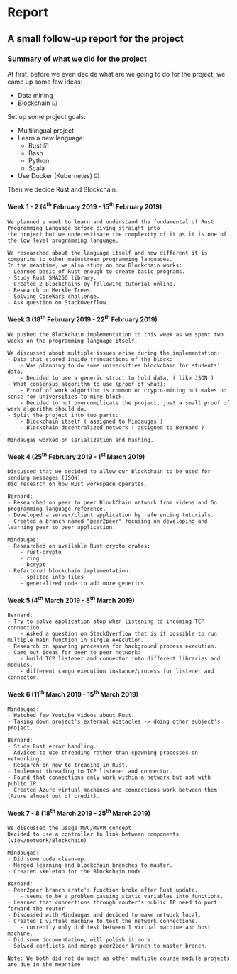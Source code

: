 # Report

## A small follow-up report for the project
### Summary of what we did for the project

At first, before we even decide what are we going to do for the project, we came up some few ideas:
- Data mining
- Blockchain &#x2611;

Set up some project goals:
- Multilingual project
- Learn a new language:
  - Rust &#x2611;
  - Bash
  - Python
  - Scala
- Use Docker (Kubernetes) &#x2611;

Then we decide Rust and Blockchain.

#### Week 1 - 2 (4<sup>th</sup> February 2019 - 15<sup>th</sup> February 2019)
    We planned a week to learn and understand the fundamental of Rust Programming Language before diving straight into
    the project but we underestimate the complexity of it as it is one of the low level programming language.  

    We researched about the language itself and how different it is comparing to other mainstream programming languages.  
    In the meantime, we also study on how Blockchain works:
    - Learned basic of Rust enough to create basic programs.
    - Study Rust SHA256 library.
    - Created 2 Blockchains by following tutorial online.
    - Research on Merkle Trees.
    - Solving CodeWars challenge.
    - Ask question on StackOverflow.
#### Week 3 (18<sup>th</sup> February 2019 - 22<sup>th</sup> February 2019)
    We pushed the Blockchain implementation to this week as we spent two weeks on the programming language itself.

    We discussed about multiple issues arise during the implementation:
    - Data that stored inside transactions of the block:
        - Was planning to do some universities blockchain for students' data.
        - Decided to use a generic struct to hold data. ( like JSON )
    - What consensus algorithm to use (proof of what):
        - Proof of work algorithm is common on crypto-mining but makes no sense for universities to mine block.
        - Decided to not overcomplicate the project, just a small proof of work algorithm should do.
    - Split the project into two parts:
        - Blockchain itself ( assigned to Mindaugas )
        - Blockchain decentralized network ( assigned to Bernard )

    Mindaugas worked on serialization and hashing.
#### Week 4 (25<sup>th</sup> February 2019 - 1<sup>st</sup> March 2019)
    Discussed that we decided to allow our Blockchain to be used for sending messages (JSON).
    Did research on how Rust workspace operates.

    Bernard:
    - Researched on peer to peer BlockChain network from videos and Go programming language reference.
    - Developed a server/client application by referencing tutorials.  
    - Created a branch named "peer2peer" focusing on developing and learning peer to peer application.

    Mindaugas:
    - Researched on available Rust crypto crates:
        - rust-crypto
        - ring
        - bcrypt
    - Refactored blockchain implementation:
        - splited into files
        - generalized code to add more generics
#### Week 5 (4<sup>th</sup> March 2019 - 8<sup>th</sup> March 2019)
    Bernard:
    - Try to solve application stop when listening to incoming TCP connection.
        - Asked a question on StackOverflow that is it possible to run multiple main function in single execution.
    - Research on spawning processes for background process execution.
    - Came out ideas for peer to peer network:
        - build TCP listener and connector into different libraries and modules.
        - different cargo execution instance/process for listener and connector.

#### Week 6 (11<sup>th</sup> March 2019 - 15<sup>th</sup> March 2019)
    Mindaugas:
    - Watched few Youtube videos about Rust.
    - Taking down project's external obstacles -> doing other subject's project.

    Bernard:
    - Study Rust error handling.
    - Adviced to use threading rather than spawning processes on networking.
    - Research on how to treading in Rust.
    - Implement threading to TCP listener and connector.
    - Found that connections only work within a network but not with public IP.  
    - Created Azure virtual machines and connections work between them (Azure almost out of credit).
#### Week 7 - 8 (18<sup>th</sup> March 2019 - 25<sup>th</sup> March 2019)
    We discussed the usage MVC/MVVM concept.
    Decided to use a controller to link between components (view/network/Blockchain)

    Mindaugas:
    - Did some code clean-up.
    - Merged learning and blockchain branches to master.
    - Created skeleton for the Blockchain node.

    Bernard:
    - Peer2peer branch crate's function broke after Rust update.
        - seems to be a problem passing static variables into functions.
    - Learned that connections through router's public IP need to port forward the router
    - Discussed with Mindaugas and decided to make network local.
    - Created 1 virtual machine to test the network connections.
        - currently only did test between 1 virtual machine and host machine.  
    - Did some documentation, will polish it more.
    - Solved conflicts and merge peer2peer branch to master branch.

    Note: We both did not do much as other multiple course module projects are due in the meantime.
